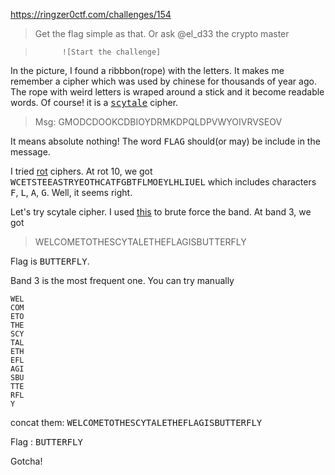 https://ringzer0ctf.com/challenges/154

>Get the flag simple as that. Or ask @el_d33 the crypto master 

>           ![Start the challenge]

In the picture, I found a ribbbon(rope) with the letters.
It makes me remember a cipher which was used by chinese for thousands of year ago.
The rope with weird letters is wraped around a stick and it become readable words.
Of course! it is a [<tt>scytale</tt>](https://en.wikipedia.org/wiki/Scytale) cipher.

> Msg: GMODCDOOKCDBIOYDRMKDPQLDPVWYOIVRVSEOV 

It means absolute nothing!
The word <tt>FLAG</tt> should(or may) be include in the message.

I tried [rot](https://www.dcode.fr/rot-cipher) ciphers.
At rot 10, we got <tt>WCETSTEEASTRYEOTHCATFGBTFLMOEYLHLIUEL</tt> which includes characters <tt>F</tt>, <tt>L</tt>, <tt>A</tt>, <tt>G</tt>. Well, it seems right.

Let's try scytale cipher. I used [this](https://www.cryptool.org/en/cto-ciphers/scytale) to brute force the band.
At band 3, we got 
>WELCOMETOTHESCYTALETHEFLAGISBUTTERFLY

Flag is <tt>BUTTERFLY</tt>.

Band 3 is the most frequent one. You can try manually
```
WEL
COM
ETO
THE
SCY
TAL
ETH
EFL
AGI
SBU
TTE
RFL
Y
```

concat them: <tt>WELCOMETOTHESCYTALETHEFLAGISBUTTERFLY</tt>

Flag : <tt>BUTTERFLY</tt>

Gotcha!




